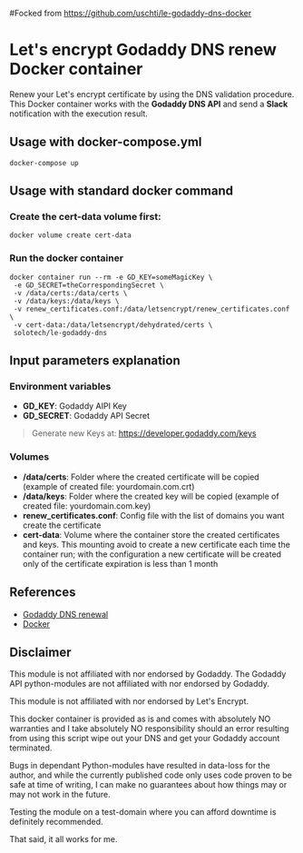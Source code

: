 #Focked from https://github.com/uschti/le-godaddy-dns-docker
# Let's encrypt Godaddy DNS renew Docker container
Renew your Let's encrypt certificate by using the DNS validation procedure.
This Docker container works with the **Godaddy DNS API** and send a **Slack** notification with the execution result.

## Usage with docker-compose.yml
```
docker-compose up
```


## Usage with standard docker command
### Create the **cert-data** volume first:
```
docker volume create cert-data
```

### Run the docker container
```
docker container run --rm -e GD_KEY=someMagicKey \
 -e GD_SECRET=theCorrespondingSecret \
 -v /data/certs:/data/certs \
 -v /data/keys:/data/keys \
 -v renew_certificates.conf:/data/letsencrypt/renew_certificates.conf \
 -v cert-data:/data/letsencrypt/dehydrated/certs \
 solotech/le-godaddy-dns
```

## Input parameters explanation
### Environment variables
- **GD_KEY**:					Godaddy AIPI Key
- **GD_SECRET**:				Godaddy API Secret
> Generate new Keys at: https://developer.godaddy.com/keys


### Volumes
- **/data/certs**:				Folder where the created certificate will be copied (example of created file: yourdomain.com.crt)
- **/data/keys**:					Folder where the created key will be copied (example of created file: yourdomain.com.key)
- **renew_certificates.conf**: 	Config file with the list of domains you want create the certificate
- **cert-data**:					Volume where the container store the created certificates and keys. This mounting avoid to create a new certificate each time the container run; with the configuration a new certificate will be created only of the certificate expiration is less than 1 month

## References
- [Godaddy DNS renewal](https://github.com/josteink/le-godaddy-dns)
- [Docker](https://docs.docker.com/)

## Disclaimer
This module is not affiliated with nor endorsed by Godaddy. The Godaddy API python-modules are not affiliated with nor endorsed by Godaddy.

This module is not affiliated with nor endorsed by Let's Encrypt.

This docker container is provided as is and comes with absolutely NO warranties and I take absolutely NO responsibility should an error resulting from using this script wipe out your DNS and get your Godaddy account terminated.

Bugs in dependant Python-modules have resulted in data-loss for the author, and while the currently published code only uses code proven to be safe at time of writing, I can make no guarantees about how things may or may not work in the future.

Testing the module on a test-domain where you can afford downtime is definitely recommended.

That said, it all works for me.
